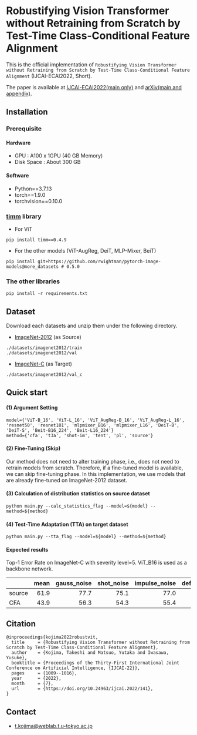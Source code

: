 # Robustifying Vision Transformer without Retraining from Scratch by Test-Time Class-Conditional Feature Alignment

This is the official implementation of `Robustifying Vision Transformer without Retraining from Scratch by Test-Time Class-Conditional Feature Alignment` (IJCAI-ECAI2022, Short).

The paper is available at [IJCAI-ECAI2022(main only)](https://www.ijcai.org/proceedings/2022/141) and [arXiv(main and appendix)](https://arxiv.org/abs/2206.13951).

## Installation

### Prerequisite

#### Hardware
- GPU : A100 x 1GPU (40 GB Memory)
- Disk Space : About 300 GB

#### Software
- Python==3.7.13
- torch==1.9.0
- torchvision==0.10.0

### [timm](https://github.com/rwightman/pytorch-image-models) library
- For ViT
```
pip install timm==0.4.9
```

- For the other models (ViT-AugReg, DeiT, MLP-Mixer, BeiT)
```
pip install git+https://github.com/rwightman/pytorch-image-models@more_datasets # 0.5.0
```

### The other libraries
```
pip install -r requirements.txt
```

## Dataset

Download each datasets and unzip them under the following directory.

- [ImageNet-2012](https://image-net.org/index.php) (as Source)
```
./datasets/imagenet2012/train
./datasets/imagenet2012/val
```

- [ImageNet-C](https://github.com/hendrycks/robustness) (as Target)
```
./datasets/imagenet2012/val_c
```

## Quick start

#### (1) Argument Setting
```
model={'ViT-B_16', 'ViT-L_16', 'ViT_AugReg-B_16', 'ViT_AugReg-L_16', 'resnet50', 'resnet101', 'mlpmixer_B16', 'mlpmixer_L16', 'DeiT-B', 'DeiT-S', 'Beit-B16_224', 'Beit-L16_224'}
method={'cfa', 't3a', 'shot-im', 'tent', 'pl', 'source'}
```

#### (2) Fine-Tuning (Skip)
Our method does not need to alter training phase, i.e., does not need to retrain models from scratch.
Therefore, if a fine-tuned model is available, we can skip fine-tuning phase.
In this implementation, we use models that are already fine-tuned on ImageNet-2012 dataset.

#### (3) Calculation of distribution statistics on source dataset
```
python main.py --calc_statistics_flag --model=${model} --method=${method}
```

#### (4) Test-Time Adaptation (TTA) on target dataset
```
python main.py --tta_flag --model=${model} --method=${method}
```

#### Expected results

Top-1 Error Rate on ImageNet-C with severity level=5. ViT_B16 is used as a backbone network.

|                                                            | mean | gauss_noise | shot_noise | impulse_noise | defocus_blur | glass_blur | motion_blur | zoom_blur | snow | frost |  fog | brightness | contrast | elastic_trans | pixelate | jpeg |
|------------|-----:|------------:|-----------:|--------------:|-------------:|-----------:|------------:|----------:|-----:|------:|-----:|-----------:|---------:|--------------:|---------:|-----:|
| source     | 61.9 |        77.7 |       75.1 |          77.0 |         66.9 |       69.1 |        58.5 |      62.8 | 60.9 |  57.6 | 62.9 |       31.6 |     88.9 |          51.9 |     45.3 | 42.9 |
| CFA       | 43.9 |        56.3 |       54.3 |          55.4 |         48.5 |       47.1 |        44.3 |      44.4 | 44.8 |  44.8 | 41.1 |       25.7 |     54.2 |          33.3 |     30.5 | 33.5 |

## Citation
```
@inproceedings{kojima2022robustvit,
  title     = {Robustifying Vision Transformer without Retraining from Scratch by Test-Time Class-Conditional Feature Alignment},
  author    = {Kojima, Takeshi and Matsuo, Yutaka and Iwasawa, Yusuke},
  booktitle = {Proceedings of the Thirty-First International Joint Conference on Artificial Intelligence, {IJCAI-22}},
  pages     = {1009--1016},
  year      = {2022},
  month     = {7},
  url       = {https://doi.org/10.24963/ijcai.2022/141},
}
```

## Contact
- t.kojima@weblab.t.u-tokyo.ac.jp